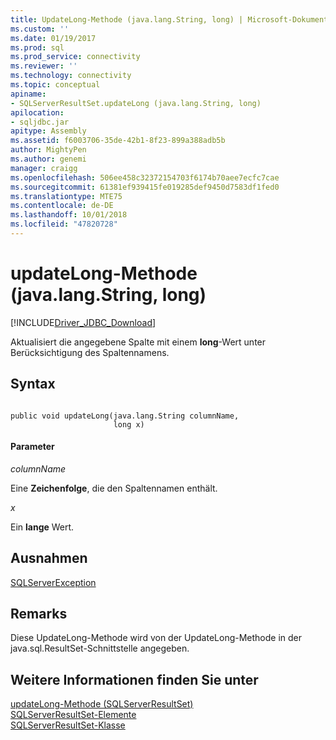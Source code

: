 ```yaml
---
title: UpdateLong-Methode (java.lang.String, long) | Microsoft-Dokumentation
ms.custom: ''
ms.date: 01/19/2017
ms.prod: sql
ms.prod_service: connectivity
ms.reviewer: ''
ms.technology: connectivity
ms.topic: conceptual
apiname:
- SQLServerResultSet.updateLong (java.lang.String, long)
apilocation:
- sqljdbc.jar
apitype: Assembly
ms.assetid: f6003706-35de-42b1-8f23-899a388adb5b
author: MightyPen
ms.author: genemi
manager: craigg
ms.openlocfilehash: 506ee458c32372154703f6174b70aee7ecfc7cae
ms.sourcegitcommit: 61381ef939415fe019285def9450d7583df1fed0
ms.translationtype: MTE75
ms.contentlocale: de-DE
ms.lasthandoff: 10/01/2018
ms.locfileid: "47820728"
---
```

# <a name="updatelong-method-javalangstring-long"></a>updateLong-Methode (java.lang.String, long)
[!INCLUDE[Driver_JDBC_Download](../../../includes/driver_jdbc_download.md)]

  Aktualisiert die angegebene Spalte mit einem **long**-Wert unter Berücksichtigung des Spaltennamens.  
  
## <a name="syntax"></a>Syntax  
  
```  
  
public void updateLong(java.lang.String columnName,  
                       long x)  
```  
  
#### <a name="parameters"></a>Parameter  
 *columnName*  
  
 Eine **Zeichenfolge**, die den Spaltennamen enthält.  
  
 *x*  
  
 Ein **lange** Wert.  
  
## <a name="exceptions"></a>Ausnahmen  
 [SQLServerException](../../../connect/jdbc/reference/sqlserverexception-class.md)  
  
## <a name="remarks"></a>Remarks  
 Diese UpdateLong-Methode wird von der UpdateLong-Methode in der java.sql.ResultSet-Schnittstelle angegeben.  
  
## <a name="see-also"></a>Weitere Informationen finden Sie unter  
 [updateLong-Methode &#40;SQLServerResultSet&#41;](../../../connect/jdbc/reference/updatelong-method-sqlserverresultset.md)   
 [SQLServerResultSet-Elemente](../../../connect/jdbc/reference/sqlserverresultset-members.md)   
 [SQLServerResultSet-Klasse](../../../connect/jdbc/reference/sqlserverresultset-class.md)  
  
  
